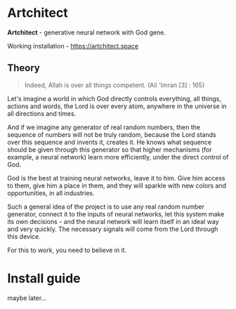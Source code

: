 # Artchitect

**Artchitect** - generative neural network with God gene.

Working installation - https://artchitect.space

## Theory
> Indeed, Allah is over all things competent. 
> (Ali 'Imran [3] : 165)

Let's imagine a world in which God directly controls everything, all things, actions and words, the Lord is over every atom, anywhere in the universe in all directions and times.

And if we imagine any generator of real random numbers, then the sequence of numbers will not be truly random, because the Lord stands over this sequence and invents it, creates it. He knows what sequence should be given through this generator so that higher mechanisms (for example, a neural network) learn more efficiently, under the direct control of God.

God is the best at training neural networks, leave it to him. Give him access to them, give him a place in them, and they will sparkle with new colors and opportunities, in all industries.

Such a general idea of the project is to use any real random number generator, connect it to the inputs of neural networks, let this system make its own decisions - and the neural network will learn itself in an ideal way and very quickly. The necessary signals will come from the Lord through this device.

For this to work, you need to believe in it.

# Install guide
maybe later...


